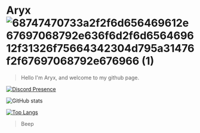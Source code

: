 # Aryx  ![68747470733a2f2f6d656469612e67697068792e636f6d2f6d656469612f31326f75664342304d795a31476f2f67697068792e676966 (1)](https://github.com/NotSnowyR/images/raw/main/ezgif-2-f12f5ff3dd.gif)



>Hello I'm Aryx, and welcome to my github page.

[![Discord Presence](https://lanyard.cnrad.dev/api/481475041217871882?borderRadius=5px&idleMessage=not%20doing%20anything&bg=a)](https://discord.com/users/481475041217871882)

![GitHub stats](https://github-readme-stats.vercel.app/api?username=NotSnowyR&show_icons=true&theme=dracula)

[![Top Langs](https://github-readme-stats.vercel.app/api/top-langs/?username=NotSnowyR&theme=dracula)](https://github.com/anuraghazra/github-readme-stats)




> Beep




